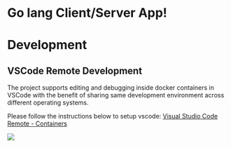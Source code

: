 # Go lang Client/Server App!

# Development

## VSCode Remote Development

The project supports editing and debugging inside docker containers in VSCode with the benefit of sharing same
development environment across different operating systems.

Please follow the instructions below to setup vscode:
[Visual Studio Code Remote - Containers](https://code.visualstudio.com/docs/remote/containers)

![](doc/i/vscode-remote-debug.png)